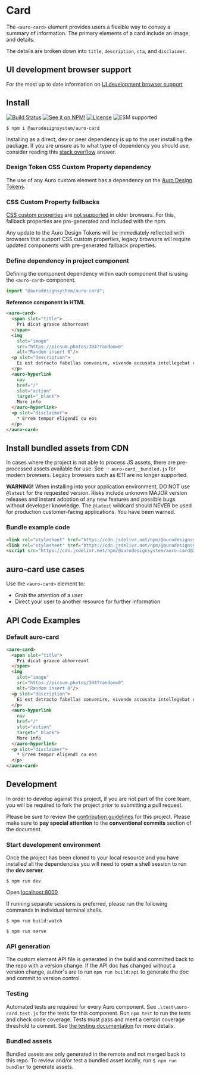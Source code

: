 <!--
The README.md file is a compiled document. No edits should be made directly to this file.

README.md is created by running `npm run build:docs`.

This file is generated based on a template fetched from
`https://raw.githubusercontent.com/AlaskaAirlines/WC-Generator/master/componentDocs/README.md`
and copied to `./componentDocs/README.md` each time the the docs are compiled.

The following sections are editable by making changes to the following files:

| SECTION                | DESCRIPTION                                       | FILE LOCATION                       |
|------------------------|---------------------------------------------------|-------------------------------------|
| Description            | Description of the component                      | `./docs/partials/description.md`    |
| Use Cases              | Examples for when to use this component           | `./docs/partials/useCases.md`       |
| Additional Information | For use to add any component specific information | `./docs/partials/readmeAddlInfo.md` |
| Component Example Code | HTML sample code of the components use            | `./apiExamples/basic.html`          |
-->

# Card

<!-- AURO-GENERATED-CONTENT:START (FILE:src=./../docs/partials/description.md) -->
<!-- The below content is automatically added from ./../docs/partials/description.md -->
The `<auro-card>` element provides users a flexible way to convey a summary of information. The primary elements of a card include an image, and details.

The details are broken down into `title`, `description`, `cta`, and `disclaimer`.
<!-- AURO-GENERATED-CONTENT:END -->
<!-- AURO-GENERATED-CONTENT:START (FILE:src=./../docs/partials/readmeAddlInfo.md) -->
<!-- The below content is automatically added from ./../docs/partials/readmeAddlInfo.md -->
<!-- AURO-GENERATED-CONTENT This file is to be used for any additional content that should be included in the README.md which is specific to this component. -->
<!-- AURO-GENERATED-CONTENT:END -->

## UI development browser support

<!-- AURO-GENERATED-CONTENT:START (REMOTE:url=https://raw.githubusercontent.com/AlaskaAirlines/WC-Generator/master/componentDocs/partials/browserSupport.md) -->
For the most up to date information on [UI development browser support](https://auro.alaskaair.com/support/browsersSupport)

<!-- AURO-GENERATED-CONTENT:END -->

## Install

<!-- AURO-GENERATED-CONTENT:START (REMOTE:url=https://raw.githubusercontent.com/AlaskaAirlines/WC-Generator/master/componentDocs/partials/usage/componentInstall_esm.md) -->
[![Build Status](https://img.shields.io/github/actions/workflow/status/AlaskaAirlines/auro-card/testPublish.yml?style=for-the-badge)](https://github.com/AlaskaAirlines/auro-card/actions/workflows/testPublish.yml)
[![See it on NPM!](https://img.shields.io/npm/v/@aurodesignsystem/auro-card?style=for-the-badge&color=orange)](https://www.npmjs.com/package/@aurodesignsystem/auro-card)
[![License](https://img.shields.io/npm/l/@aurodesignsystem/auro-card?color=blue&style=for-the-badge)](https://www.apache.org/licenses/LICENSE-2.0)
![ESM supported](https://img.shields.io/badge/ESM-compatible-FFE900?style=for-the-badge)

```shell
$ npm i @aurodesignsystem/auro-card
```

Installing as a direct, dev or peer dependency is up to the user installing the package. If you are unsure as to what type of dependency you should use, consider reading this [stack overflow](https://stackoverflow.com/questions/18875674/whats-the-difference-between-dependencies-devdependencies-and-peerdependencies) answer.

<!-- AURO-GENERATED-CONTENT:END -->

### Design Token CSS Custom Property dependency

<!-- AURO-GENERATED-CONTENT:START (REMOTE:url=https://raw.githubusercontent.com/AlaskaAirlines/WC-Generator/master/componentDocs/partials/development/designTokens.md) -->
The use of any Auro custom element has a dependency on the [Auro Design Tokens](https://auro.alaskaair.com/getting-started/developers/design-tokens).

<!-- AURO-GENERATED-CONTENT:END -->

### CSS Custom Property fallbacks

<!-- AURO-GENERATED-CONTENT:START (REMOTE:url=https://raw.githubusercontent.com/AlaskaAirlines/WC-Generator/master/componentDocs/partials/usage/cssFallbacks.md) -->
[CSS custom properties](https://developer.mozilla.org/en-US/docs/Web/CSS/Using_CSS_custom_properties) are [not supported](https://auro.alaskaair.com/support/custom-properties) in older browsers. For this, fallback properties are pre-generated and included with the npm.

Any update to the Auro Design Tokens will be immediately reflected with browsers that support CSS custom properties, legacy browsers will require updated components with pre-generated fallback properties.

<!-- AURO-GENERATED-CONTENT:END -->

### Define dependency in project component

<!-- AURO-GENERATED-CONTENT:START (REMOTE:url=https://raw.githubusercontent.com/AlaskaAirlines/WC-Generator/master/componentDocs/partials/usage/componentImportDescription.md) -->
Defining the component dependency within each component that is using the `<auro-card>` component.

<!-- AURO-GENERATED-CONTENT:END -->
<!-- AURO-GENERATED-CONTENT:START (REMOTE:url=https://raw.githubusercontent.com/AlaskaAirlines/WC-Generator/master/componentDocs/partials/usage/componentImport.md) -->

```js
import "@aurodesignsystem/auro-card";
```

<!-- AURO-GENERATED-CONTENT:END -->
**Reference component in HTML**
<!-- AURO-GENERATED-CONTENT:START (CODE:src=./../apiExamples/basic.html) -->
<!-- The below code snippet is automatically added from ./../apiExamples/basic.html -->

```html
<auro-card>
  <span slot="title">
    Pri dicat graece abhorreant
  </span>
  <img
    slot="image"
    src="https://picsum.photos/304?random=0"
    alt="Random insert 0"/>
  <p slot="description">
    Ei est detracto fabellas convenire, vivendo accusata intellegebat ex mei. Pri dicat graece abhorreant ut, sea ei vidit omnes, errem tempor eligendi cu eos.
  </p>
  <auro-hyperlink
    nav
    href="/"
    slot="action"
    target="_blank">
    More info
  </auro-hyperlink>
  <p slot="disclaimer">
    * Errem tempor eligendi cu eos
  </p>
</auro-card>
```
<!-- AURO-GENERATED-CONTENT:END -->

## Install bundled assets from CDN

<!-- AURO-GENERATED-CONTENT:START (REMOTE:url=https://raw.githubusercontent.com/AlaskaAirlines/WC-Generator/master/componentDocs/partials/usage/bundleInstallDescription.md) -->
In cases where the project is not able to process JS assets, there are pre-processed assets available for use. See -- `auro-card__bundled.js` for modern browsers. Legacy browsers such as IE11 are no longer supported.

**WARNING!** When installing into your application environment, DO NOT use `@latest` for the requested version. Risks include unknown MAJOR version releases and instant adoption of any new features and possible bugs without developer knowledge. The `@latest` wildcard should NEVER be used for production customer-facing applications. You have been warned.

<!-- AURO-GENERATED-CONTENT:END -->

### Bundle example code

<!-- AURO-GENERATED-CONTENT:START (REMOTE:url=https://raw.githubusercontent.com/AlaskaAirlines/WC-Generator/master/componentDocs/partials/usage/bundleUseModBrowsers.md) -->

```html
<link rel="stylesheet" href="https://cdn.jsdelivr.net/npm/@aurodesignsystem/design-tokens@4.3.0/dist/tokens/CSSCustomProperties.css" />
<link rel="stylesheet" href="https://cdn.jsdelivr.net/npm/@aurodesignsystem/webcorestylesheets@5.0.5/dist/bundled/essentials.css" />
<script src="https://cdn.jsdelivr.net/npm/@aurodesignsystem/auro-card@2.0.4/dist/auro-card__bundled.js" type="module"></script>
```

<!-- AURO-GENERATED-CONTENT:END -->

## auro-card use cases

<!-- AURO-GENERATED-CONTENT:START (FILE:src=./../docs/partials/useCases.md) -->
<!-- The below content is automatically added from ./../docs/partials/useCases.md -->
Use the `<auro-card>` element to:

* Grab the attention of a user
* Direct your user to another resource for further information
<!-- AURO-GENERATED-CONTENT:END -->

## API Code Examples

### Default auro-card

<!-- AURO-GENERATED-CONTENT:START (CODE:src=./../apiExamples/basic.html) -->
<!-- The below code snippet is automatically added from ./../apiExamples/basic.html -->

```html
<auro-card>
  <span slot="title">
    Pri dicat graece abhorreant
  </span>
  <img
    slot="image"
    src="https://picsum.photos/304?random=0"
    alt="Random insert 0"/>
  <p slot="description">
    Ei est detracto fabellas convenire, vivendo accusata intellegebat ex mei. Pri dicat graece abhorreant ut, sea ei vidit omnes, errem tempor eligendi cu eos.
  </p>
  <auro-hyperlink
    nav
    href="/"
    slot="action"
    target="_blank">
    More info
  </auro-hyperlink>
  <p slot="disclaimer">
    * Errem tempor eligendi cu eos
  </p>
</auro-card>
```
<!-- AURO-GENERATED-CONTENT:END -->

## Development

<!-- AURO-GENERATED-CONTENT:START (REMOTE:url=https://raw.githubusercontent.com/AlaskaAirlines/WC-Generator/master/componentDocs/partials/development/developmentDescription.md) -->
In order to develop against this project, if you are not part of the core team, you will be required to fork the project prior to submitting a pull request.

Please be sure to review the [contribution guidelines](https://auro.alaskaair.com/contributing) for this project. Please make sure to **pay special attention** to the **conventional commits** section of the document.

<!-- AURO-GENERATED-CONTENT:END -->

### Start development environment

<!-- AURO-GENERATED-CONTENT:START (REMOTE:url=https://raw.githubusercontent.com/AlaskaAirlines/WC-Generator/master/componentDocs/partials/development/localhost.md) -->
Once the project has been cloned to your local resource and you have installed all the dependencies you will need to open a shell session to run the **dev server**.

```shell
$ npm run dev
```

Open [localhost:8000](http://localhost:8000/)

If running separate sessions is preferred, please run the following commands in individual terminal shells.

```shell
$ npm run build:watch

$ npm run serve
```

<!-- AURO-GENERATED-CONTENT:END -->

### API generation

<!-- AURO-GENERATED-CONTENT:START (REMOTE:url=https://raw.githubusercontent.com/AlaskaAirlines/WC-Generator/master/componentDocs/partials/development/api.md) -->
The custom element API file is generated in the build and committed back to the repo with a version change. If the API doc has changed without a version change, author's are to run `npm run build:api` to generate the doc and commit to version control.

<!-- AURO-GENERATED-CONTENT:END -->

### Testing

<!-- AURO-GENERATED-CONTENT:START (REMOTE:url=https://raw.githubusercontent.com/AlaskaAirlines/WC-Generator/master/componentDocs/partials/development/testing.md) -->
Automated tests are required for every Auro component. See `.\test\auro-card.test.js` for the tests for this component. Run `npm test` to run the tests and check code coverage. Tests must pass and meet a certain coverage threshold to commit. See [the testing documentation](https://auro.alaskaair.com/support/tests) for more details.

<!-- AURO-GENERATED-CONTENT:END -->

### Bundled assets

<!-- AURO-GENERATED-CONTENT:START (REMOTE:url=https://raw.githubusercontent.com/AlaskaAirlines/WC-Generator/master/componentDocs/partials/development/bundles.md) -->
Bundled assets are only generated in the remote and not merged back to this repo. To review and/or test a bundled asset locally, run `$ npm run bundler` to generate assets.

<!-- AURO-GENERATED-CONTENT:END -->
